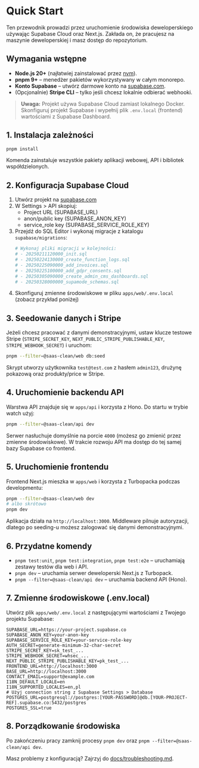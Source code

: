 # Quick Start

Ten przewodnik prowadzi przez uruchomienie środowiska deweloperskiego używając Supabase Cloud oraz Next.js. Zakłada on, że pracujesz na maszynie deweloperskiej i masz dostęp do repozytorium.

## Wymagania wstępne

- **Node.js 20+** (najłatwiej zainstalować przez [nvm](https://github.com/nvm-sh/nvm)).
- **pnpm 9+** – menedżer pakietów wykorzystywany w całym monorepo.
- **Konto Supabase** – utwórz darmowe konto na [supabase.com](https://supabase.com).
- (Opcjonalnie) **Stripe CLI** – tylko jeśli chcesz lokalnie odbierać webhooki.

> **Uwaga:** Projekt używa Supabase Cloud zamiast lokalnego Docker. Skonfiguruj projekt Supabase i wypełnij plik `.env.local` (frontend) wartościami z Supabase Dashboard.

## 1. Instalacja zależności

```bash
pnpm install
```

Komenda zainstaluje wszystkie pakiety aplikacji webowej, API i bibliotek współdzielonych.

## 2. Konfiguracja Supabase Cloud

1. Utwórz projekt na [supabase.com](https://supabase.com/dashboard)
2. W Settings > API skopiuj:
   - Project URL (SUPABASE_URL)
   - anon/public key (SUPABASE_ANON_KEY)
   - service_role key (SUPABASE_SERVICE_ROLE_KEY)
3. Przejdź do SQL Editor i wykonaj migracje z katalogu `supabase/migrations`:
   ```bash
   # Wykonaj pliki migracji w kolejności:
   # - 20250211120000_init.sql
   # - 20250224130000_create_function_logs.sql
   # - 20250225090000_add_invoices.sql
   # - 20250225100000_add_gdpr_consents.sql
   # - 20250305090000_create_admin_cms_dashboards.sql
   # - 20250328000000_supamode_schemas.sql
   ```
4. Skonfiguruj zmienne środowiskowe w pliku `apps/web/.env.local` (zobacz przykład poniżej)

## 3. Seedowanie danych i Stripe

Jeżeli chcesz pracować z danymi demonstracyjnymi, ustaw klucze testowe Stripe (`STRIPE_SECRET_KEY`, `NEXT_PUBLIC_STRIPE_PUBLISHABLE_KEY`, `STRIPE_WEBHOOK_SECRET`) i uruchom:

```bash
pnpm --filter=@saas-clean/web db:seed
```

Skrypt utworzy użytkownika `test@test.com` z hasłem `admin123`, drużynę pokazową oraz produkty/price w Stripe.

## 4. Uruchomienie backendu API

Warstwa API znajduje się w `apps/api` i korzysta z Hono. Do startu w trybie watch użyj:

```bash
pnpm --filter=@saas-clean/api dev
```

Serwer nasłuchuje domyślnie na porcie `4000` (możesz go zmienić przez zmienne środowiskowe). W trakcie rozwoju API ma dostęp do tej samej bazy Supabase co frontend.

## 5. Uruchomienie frontendu

Frontend Next.js mieszka w `apps/web` i korzysta z Turbopacka podczas developmentu:

```bash
pnpm --filter=@saas-clean/web dev
# albo skrótowo
pnpm dev
```

Aplikacja działa na `http://localhost:3000`. Middleware pilnuje autoryzacji, dlatego po seeding-u możesz zalogować się danymi demonstracyjnymi.

## 6. Przydatne komendy

- `pnpm test:unit`, `pnpm test:integration`, `pnpm test:e2e` – uruchamiają zestawy testów dla web i API.
- `pnpm dev` – uruchamia serwer deweloperski Next.js z Turbopack.
- `pnpm --filter=@saas-clean/api dev` – uruchamia backend API (Hono).

## 7. Zmienne środowiskowe (.env.local)

Utwórz plik `apps/web/.env.local` z następującymi wartościami z Twojego projektu Supabase:

```env
SUPABASE_URL=https://your-project.supabase.co
SUPABASE_ANON_KEY=your-anon-key
SUPABASE_SERVICE_ROLE_KEY=your-service-role-key
AUTH_SECRET=generate-minimum-32-char-secret
STRIPE_SECRET_KEY=sk_test_...
STRIPE_WEBHOOK_SECRET=whsec_...
NEXT_PUBLIC_STRIPE_PUBLISHABLE_KEY=pk_test_...
FRONTEND_URL=http://localhost:3000
BASE_URL=http://localhost:3000
CONTACT_EMAIL=support@example.com
I18N_DEFAULT_LOCALE=en
I18N_SUPPORTED_LOCALES=en,pl
# Użyj connection string z Supabase Settings > Database
POSTGRES_URL=postgresql://postgres:[YOUR-PASSWORD]@db.[YOUR-PROJECT-REF].supabase.co:5432/postgres
POSTGRES_SSL=true
```

## 8. Porządkowanie środowiska

Po zakończeniu pracy zamknij procesy `pnpm dev` oraz `pnpm --filter=@saas-clean/api dev`.

Masz problemy z konfiguracją? Zajrzyj do [docs/troubleshooting.md](./troubleshooting.md).
